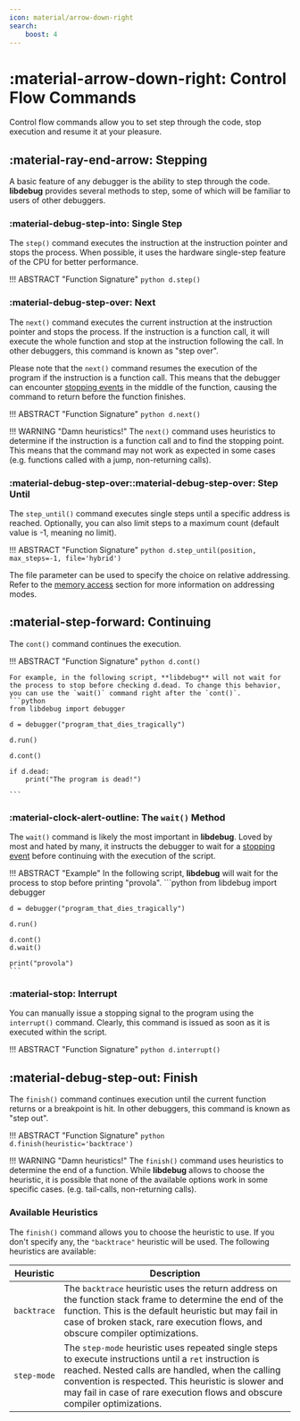 ```yaml
---
icon: material/arrow-down-right
search:
    boost: 4
---
```

# :material-arrow-down-right: Control Flow Commands

Control flow commands allow you to set step through the code, stop execution and resume it at your pleasure. 

## :material-ray-end-arrow: Stepping
A basic feature of any debugger is the ability to step through the code. **libdebug** provides several methods to step, some of which will be familiar to users of other debuggers.

### :material-debug-step-into: Single Step
The `step()` command executes the instruction at the instruction pointer and stops the process. When possible, it uses the hardware single-step feature of the CPU for better performance.

!!! ABSTRACT "Function Signature"
    ```python
    d.step()
    ```

### :material-debug-step-over: Next
The `next()` command executes the current instruction at the instruction pointer and stops the process. If the instruction is a function call, it will execute the whole function and stop at the instruction following the call. In other debuggers, this command is known as "step over".

Please note that the `next()` command resumes the execution of the program if the instruction is a function call. This means that the debugger can encounter [stopping events](../../stopping_events/stopping_events) in the middle of the function, causing the command to return before the function finishes.

!!! ABSTRACT "Function Signature"
    ```python
    d.next()
    ```

!!! WARNING "Damn heuristics!"
    The `next()` command uses heuristics to determine if the instruction is a function call and to find the stopping point. This means that the command may not work as expected in some cases (e.g. functions called with a jump, non-returning calls).

### :material-debug-step-over::material-debug-step-over: Step Until

The `step_until()` command executes single steps until a specific address is reached. Optionally, you can also limit steps to a maximum count (default value is -1, meaning no limit).

!!! ABSTRACT "Function Signature"
    ```python
    d.step_until(position, max_steps=-1, file='hybrid') 
    ```

The file parameter can be used to specify the choice on relative addressing. Refer to the [memory access](../memory_access/#absolute-and-relative-addressing) section for more information on addressing modes.

## :material-step-forward: Continuing

The `cont()` command continues the execution.

!!! ABSTRACT "Function Signature"
    ```python
    d.cont()
    ```

    For example, in the following script, **libdebug** will not wait for the process to stop before checking d.dead. To change this behavior, you can use the `wait()` command right after the `cont()`.
    ```python
    from libdebug import debugger

    d = debugger("program_that_dies_tragically")

    d.run()

    d.cont()

    if d.dead:
        print("The program is dead!")

    ```

### :material-clock-alert-outline: The `wait()` Method

The `wait()` command is likely the most important in **libdebug**. Loved by most and hated by many, it instructs the debugger to wait for a [stopping event](../../stopping_events/stopping_events) before continuing with the execution of the script.

!!! ABSTRACT "Example"
    In the following script, **libdebug** will wait for the process to stop before printing "provola".
    ```python
    from libdebug import debugger

    d = debugger("program_that_dies_tragically")

    d.run()

    d.cont()
    d.wait()

    print("provola")
    ```

### :material-stop: Interrupt
You can manually issue a stopping signal to the program using the `interrupt()` command. Clearly, this command is issued as soon as it is executed within the script.

!!! ABSTRACT "Function Signature"
    ```python
    d.interrupt()
    ```

## :material-debug-step-out: Finish

The `finish()` command continues execution until the current function returns or a breakpoint is hit. In other debuggers, this command is known as "step out".

!!! ABSTRACT "Function Signature"
    ```python
    d.finish(heuristic='backtrace')
    ```

!!! WARNING "Damn heuristics!"
    The `finish()` command uses heuristics to determine the end of a function. While **libdebug** allows to choose the heuristic, it is possible that none of the available options work in some specific cases. (e.g. tail-calls, non-returning calls).

### Available Heuristics
The `finish()` command allows you to choose the heuristic to use. If you don't specify any, the `"backtrace"` heuristic will be used. The following heuristics are available:

| Heuristic | Description |
|-----------|-------------|
| `backtrace` | The `backtrace` heuristic uses the return address on the function stack frame to determine the end of the function. This is the default heuristic but may fail in case of broken stack, rare execution flows, and obscure compiler optimizations. |
| `step-mode` | The `step-mode` heuristic uses repeated single steps to execute instructions until a `ret` instruction is reached. Nested calls are handled, when the calling convention is respected. This heuristic is slower and may fail in case of rare execution flows and obscure compiler optimizations. |
